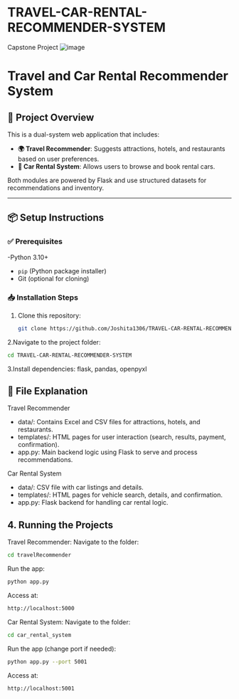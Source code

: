 # TRAVEL-CAR-RENTAL-RECOMMENDER-SYSTEM
Capstone Project
![image](https://github.com/user-attachments/assets/1519cb22-5520-43ed-bcf4-85d81f23a002)
# Travel and Car Rental Recommender System

## 🚀 Project Overview

This is a dual-system web application that includes:

- **🌍 Travel Recommender**: Suggests attractions, hotels, and restaurants based on user preferences.
- **🚗 Car Rental System**: Allows users to browse and book rental cars.

Both modules are powered by Flask and use structured datasets for recommendations and inventory.

---

## 📦 Setup Instructions

### ✅ Prerequisites
-Python 3.10+
- `pip` (Python package installer)
- Git (optional for cloning)

### 📥 Installation Steps

1. Clone this repository:
   ```bash
   git clone https://github.com/Joshita1306/TRAVEL-CAR-RENTAL-RECOMMENDER-SYSTEM.git
   
2.Navigate to the project folder:
   ```bash
   cd TRAVEL-CAR-RENTAL-RECOMMENDER-SYSTEM
   ```
3.Install dependencies:
flask, pandas, openpyxl

## 📝 File Explanation
Travel Recommender
- data/: Contains Excel and CSV files for attractions, hotels, and restaurants.
- templates/: HTML pages for user interaction (search, results, payment, confirmation).
- app.py: Main backend logic using Flask to serve and process recommendations.

Car Rental System
- data/: CSV file with car listings and details.
- templates/: HTML pages for vehicle search, details, and confirmation.
- app.py: Flask backend for handling car rental logic.

## 4. Running the Projects
Travel Recommender:
Navigate to the folder:
```bash
cd travelRecommender
```
Run the app:
```bash
python app.py
```
Access at:
```bash
http://localhost:5000
```
Car Rental System:
Navigate to the folder:
```bash
cd car_rental_system
```
Run the app (change port if needed):
```bash
python app.py --port 5001
```
Access at:
```bash
http://localhost:5001
```
